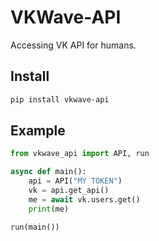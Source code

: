 # VKWave-API

Accessing VK API for humans.

## Install

```sh
pip install vkwave-api
```

## Example
```python
from vkwave_api import API, run

async def main():
    api = API("MY TOKEN")
    vk = api.get_api()
    me = await vk.users.get()
    print(me)

run(main())
```
